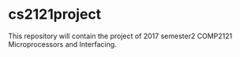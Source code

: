 # cs2121project
This repository will contain the project of 2017 semester2 COMP2121 Microprocessors and Interfacing.
